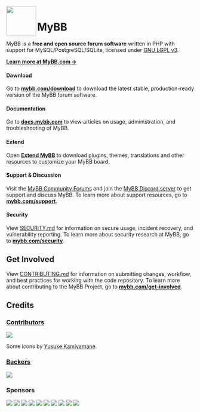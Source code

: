<img align="left" src="https://raw.githubusercontent.com/mybb/mybb-website-theme/master/assets/images/logomark-blue-400h.png" height="80">

# MyBB
MyBB is a **free and open source forum software** written in PHP with support for MySQL/PostgreSQL/SQLite, licensed under [GNU LGPL v3](https://mybb.com/about/license).

[**Learn more at MyBB.com &rarr;**](https://mybb.com)

#### Download
Go to [**mybb.com/download**](https://mybb.com/download/) to download the latest stable, production-ready version of the MyBB forum software.

#### Documentation
Go to [**docs.mybb.com**](https://docs.mybb.com/) to view articles on usage, administration, and troubleshooting of MyBB.

#### Extend
Open [**Extend MyBB**](https://community.mybb.com/mods.php) to download plugins, themes, translations and other resources to customize your MyBB board.

#### Support & Discussion
Visit the [MyBB Community Forums](https://community.mybb.com) and join the [MyBB Discord server](https://mybb.com/get-involved/discord/) to get support and discuss MyBB. To learn more about support resources, go to [**mybb.com/support**](https://mybb.com/support/).

#### Security
View [SECURITY.md](https://github.com/mybb/mybb/blob/feature/.github/SECURITY.md) for information on secure usage, incident recovery, and vulnerability reporting. To learn more about security research at MyBB, go to [**mybb.com/security**](https://mybb.com/get-involved/security/).

## Get Involved
View [CONTRIBUTING.md](https://github.com/mybb/mybb/blob/feature/.github/CONTRIBUTING.md) for information on submitting changes, workflow, and best practices for working with the code repository. To learn more about contributing to the MyBB Project, go to [**mybb.com/get-involved**](https://mybb.com/get-involved/).

## Credits
### [Contributors](https://github.com/mybb/mybb/graphs/contributors)

<a href="https://github.com/mybb/mybb/graphs/contributors"><img src="https://opencollective.com/mybb/contributors.svg?width=890&button=false" /></a>

Some icons by [Yusuke Kamiyamane](http://p.yusukekamiyamane.com/).

### [Backers](https://opencollective.com/mybb#backer)

<a href="https://opencollective.com/mybb#backers" target="_blank"><img src="https://opencollective.com/mybb/backers.svg?width=890"></a>

### Sponsors

<a href="https://opencollective.com/mybb/sponsor/0/website" target="_blank"><img src="https://opencollective.com/mybb/sponsor/0/avatar.svg"></a>
<a href="https://opencollective.com/mybb/sponsor/1/website" target="_blank"><img src="https://opencollective.com/mybb/sponsor/1/avatar.svg"></a>
<a href="https://opencollective.com/mybb/sponsor/2/website" target="_blank"><img src="https://opencollective.com/mybb/sponsor/2/avatar.svg"></a>
<a href="https://opencollective.com/mybb/sponsor/3/website" target="_blank"><img src="https://opencollective.com/mybb/sponsor/3/avatar.svg"></a>
<a href="https://opencollective.com/mybb/sponsor/4/website" target="_blank"><img src="https://opencollective.com/mybb/sponsor/4/avatar.svg"></a>
<a href="https://opencollective.com/mybb/sponsor/5/website" target="_blank"><img src="https://opencollective.com/mybb/sponsor/5/avatar.svg"></a>
<a href="https://opencollective.com/mybb/sponsor/6/website" target="_blank"><img src="https://opencollective.com/mybb/sponsor/6/avatar.svg"></a>
<a href="https://opencollective.com/mybb/sponsor/7/website" target="_blank"><img src="https://opencollective.com/mybb/sponsor/7/avatar.svg"></a>
<a href="https://opencollective.com/mybb/sponsor/8/website" target="_blank"><img src="https://opencollective.com/mybb/sponsor/8/avatar.svg"></a>
<a href="https://opencollective.com/mybb/sponsor/9/website" target="_blank"><img src="https://opencollective.com/mybb/sponsor/9/avatar.svg"></a>
